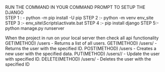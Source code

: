 RUN THE COMMAND IN YOUR COMMAND PROMPT TO SETUP THE DJANGO <br>
STEP 1 : - python -m pip install -U pip
STEP 2 :- python -m venv env_site
STEP 3 :- env_site\Scripts\activate.bat
STEP 4 :- pip install django
STEP 5:- python manage.py runserver

When the project in run on your local server then check all api functionality
GET(METHOD) /users - Returns a list of all users.
GET(METHOD) /users/<id> - Returns the user with the specified ID.
POST(METHOD) /users - Creates a new user with the specified data.
PUT(METHOD) /users/<id>/ - Update the user with specified ID.
DELETE(METHOD) /users/<id> - Deletes the user with the specified ID
